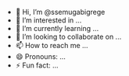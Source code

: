 - 👋 Hi, I’m @ssemugabigrege
- 👀 I’m interested in ...
- 🌱 I’m currently learning ...
- 💞️ I’m looking to collaborate on ...
- 📫 How to reach me ...
- 😄 Pronouns: ...
- ⚡ Fun fact: ...

<!---
ssemugabigrege/ssemugabigrege is a ✨ special ✨ repository because its `README.md` (this file) appears on your GitHub profile.
You can click the Preview link to take a look at your changes.
--->
